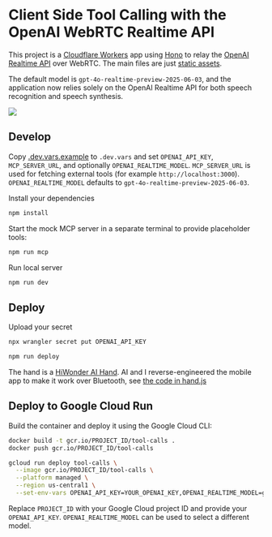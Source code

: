 # Client Side Tool Calling with the OpenAI WebRTC Realtime API

This project is a [Cloudflare Workers](https://developers.cloudflare.com) app using [Hono](https://honojs.dev) to relay the [OpenAI Realtime API](https://platform.openai.com/docs/api-reference/realtime) over WebRTC. The main files are just [static assets](https://developers.cloudflare.com/workers/static-assets/).

The default model is `gpt-4o-realtime-preview-2025-06-03`, and the application now relies solely on the OpenAI Realtime API for both speech recognition and speech synthesis.

[<img src="https://img.youtube.com/vi/TcOytsfva0o/0.jpg">](https://youtu.be/TcOytsfva0o "Client Side Tool Calling with the OpenAI WebRTC Realtime API")


## Develop

Copy [.dev.vars.example](./.dev.vars.example) to `.dev.vars` and set `OPENAI_API_KEY`, `MCP_SERVER_URL`, and optionally `OPENAI_REALTIME_MODEL`.
`MCP_SERVER_URL` is used for fetching external tools (for example `http://localhost:3000`). `OPENAI_REALTIME_MODEL` defaults to `gpt-4o-realtime-preview-2025-06-03`.

Install your dependencies

```bash
npm install
```

Start the mock MCP server in a separate terminal to provide placeholder tools:

```bash
npm run mcp
```

Run local server

```bash
npm run dev
```

## Deploy

Upload your secret

```bash
npx wrangler secret put OPENAI_API_KEY
```

```bash
npm run deploy
```

The hand is a [HiWonder AI Hand](https://www.hiwonder.com/products/aihand?variant=41022039654487). AI and I reverse-engineered the mobile app to make it work over Bluetooth, see [the code in hand.js](./public/hand.js)

## Deploy to Google Cloud Run

Build the container and deploy it using the Google Cloud CLI:

```bash
docker build -t gcr.io/PROJECT_ID/tool-calls .
docker push gcr.io/PROJECT_ID/tool-calls

gcloud run deploy tool-calls \
  --image gcr.io/PROJECT_ID/tool-calls \
  --platform managed \
  --region us-central1 \
  --set-env-vars OPENAI_API_KEY=YOUR_OPENAI_KEY,OPENAI_REALTIME_MODEL=gpt-4o-realtime-preview-2025-06-03
```

Replace `PROJECT_ID` with your Google Cloud project ID and provide your `OPENAI_API_KEY`. `OPENAI_REALTIME_MODEL` can be used to select a different model.
